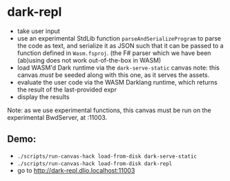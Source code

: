 # dark-repl

- take user input
- use an experimental StdLib function `parseAndSerializeProgram` to parse the code as text,
  and serialize it as JSON such that it can be passed to a function defined in `Wasm.fsproj`.
  (the F# parser which we have been (ab)using does not work out-of-the-box in WASM)
- load WASM'd Dark runtime via the `dark-serve-static` canvas
  note: this canvas _must_ be seeded along with this one, as it serves the assets.
- evaluate the user code via the WASM Darklang runtime,
  which returns the result of the last-provided expr
- display the results

Note: as we use experimental functions, this canvas must be run on the experimental BwdServer, at :11003.

## Demo:
- `./scripts/run-canvas-hack load-from-disk dark-serve-static`
- `./scripts/run-canvas-hack load-from-disk dark-repl`
- go to http://dark-repl.dlio.localhost:11003
